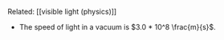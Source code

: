 Related: [[visible light (physics)]]

- The speed of light in a vacuum is $3.0 * 10^8 \frac{m}{s}$.
